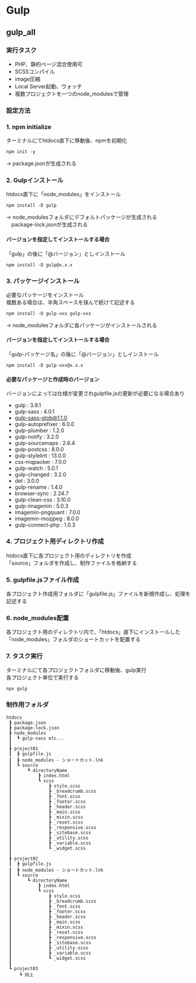 # Gulp

## gulp_all

### 実行タスク
- PHP、静的ページ混合使用可
- SCSSコンパイル
- image圧縮
- Local Server起動、ウォッチ
- 複数プロジェクトを一つのnode_modulesで管理


### 設定方法
### 1. npm initialize
ターミナルにてhtdocs直下に移動後、npmを初期化
```
npm init -y
```
-> package.jsonが生成される

### 2. Gulpインストール
htdocs直下に「node_modules」をインストール  
```
npm install -D gulp
```
-> node_modulesフォルダにデフォルトパッケージが生成される  
　package-lock.jsonが生成される

#### バージョンを指定してインストールする場合
「gulp」の後に「@バージョン」としインストール  

```
npm install -D gulp@x.x.x
```


### 3. パッケージインストール
必要なパッケージをインストール  
複数ある場合は、半角スペースを挟んで続けて記述する
```
npm install -D gulp-xxx gulp-xxx
```
-> node_modulesフォルダに各パッケージがインストールされる  

#### バージョンを指定してインストールする場合
「gulp-パッケージ名」の後に「@バージョン」としインストール  

```
npm install -D gulp-xxx@x.x.x
```


#### 必要なパッケージと作成時のバージョン
バージョンによっては仕様が変更されgulpfile.jsの更新が必要になる場合あり  

- gulp : 3.9.1
- gulp-sass : 4.0.1
- gulp-sass-glob@1.1.0
- gulp-autoprefixer : 6.0.0
- gulp-plumber : 1.2.0
- gulp-notify : 3.2.0
- gulp-sourcemaps : 2.6.4
- gulp-postcss : 8.0.0
- gulp-stylelint : 13.0.0
- css-mqpacker : 7.0.0
- gulp-watch : 5.0.1
- gulp-changed : 3.2.0
- del : 3.0.0
- gulp-rename : 1.4.0
- browser-sync : 2.24.7
- gulp-clean-css : 3.10.0
- gulp-imagemin : 5.0.3
- imagemin-pngquant : 7.0.0
- imagemin-mozjpeg : 8.0.0
- gulp-connect-php : 1.0.3



### 4. プロジェクト用ディレクトリ作成
htdocs直下に各プロジェクト用のディレクトリを作成  
「source」フォルダを作成し、制作ファイルを格納する

### 5. gulpfile.jsファイル作成
各プロジェクト作成用フォルダに「gulpfile.js」ファイルを新規作成し、処理を記述する

### 6. node_modules配置
各プロジェクト用のディレクトリ内で、「htdocs」直下にインストールした「node_modules」フォルダのショートカットを配置する


### 7. タスク実行
ターミナルにて各プロジェクトフォルダに移動後、gulp実行  
各プロジェクト単位で実行する

```
npx gulp
```




### 制作用フォルダ

```
htdocs
 ┣ package.json
 ┣ package-lock.json
 ┣ node_modules
 ┃  ┗ gulp-sass etc...
 ┃
 ┣ project01
 ┃  ┣ gulpfile.js
 ┃  ┣ node_modules - ショートカット.lnk
 ┃  ┗ source
 ┃      ┗ directoryName
 ┃          ┣ index.html
 ┃          ┗ scss
 ┃              ┣ style.scss
 ┃              ┣ _breadcrumb.scss
 ┃              ┣ _font.scss
 ┃              ┣ _footer.scss
 ┃              ┣ _header.scss
 ┃              ┣ _main.scss
 ┃              ┣ _mixin.scss
 ┃              ┣ _reset.scss
 ┃              ┣ _responsive.scss
 ┃              ┣ _sitebase.scss
 ┃              ┣ _utility.scss
 ┃              ┣ _variable.scss
 ┃              ┗ _widget.scss
 ┃
 ┣ project02
 ┃  ┣ gulpfile.js
 ┃  ┣ node_modules - ショートカット.lnk
 ┃  ┗ source
 ┃      ┗ directoryName
 ┃          ┣ index.html
 ┃          ┗ scss
 ┃              ┣ style.scss
 ┃              ┣ _breadcrumb.scss
 ┃              ┣ _font.scss
 ┃              ┣ _footer.scss
 ┃              ┣ _header.scss
 ┃              ┣ _main.scss
 ┃              ┣ _mixin.scss
 ┃              ┣ _reset.scss
 ┃              ┣ _responsive.scss
 ┃              ┣ _sitebase.scss
 ┃              ┣ _utility.scss
 ┃              ┣ _variable.scss
 ┃              ┗ _widget.scss
 ┃
 ┗ project03
     ┗ 同上
```


